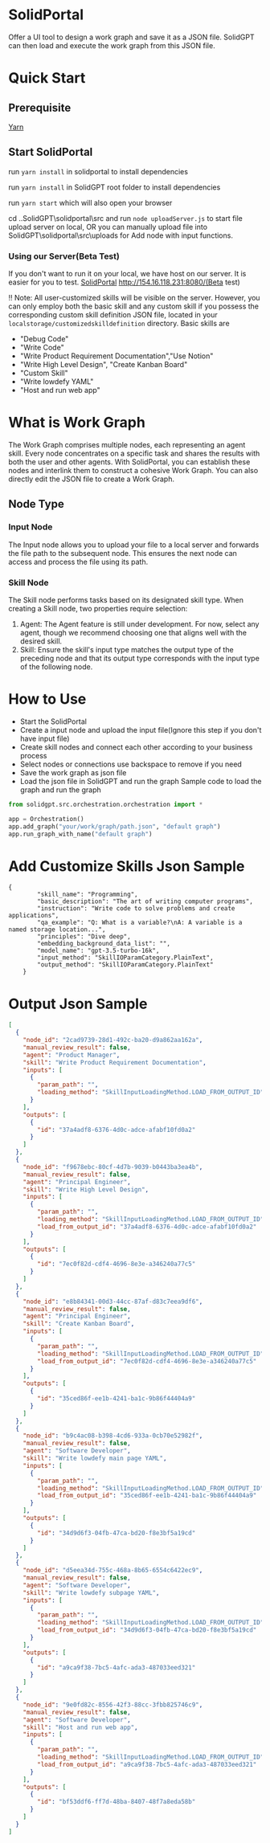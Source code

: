 
# SolidPortal
Offer a UI tool to design a work graph and save it as a JSON file. SolidGPT can then load and execute the work graph from this JSON file.

# Quick Start

## Prerequisite
[Yarn](https://classic.yarnpkg.com/lang/en/docs/install/#mac-stable)

## Start SolidPortal
run `yarn install` in solidportal to install dependencies

run `yarn install` in SolidGPT root folder to install dependencies

run `yarn start` which will also open your browser

cd ..SolidGPT\solidportal\src and run `node uploadServer.js` to start file upload server on local, OR 
you can manually upload file into SolidGPT\solidportal\src\uploads for Add node with input functions.

### Using our Server(Beta Test)
If you don't want to run it on your local, we have host on our server. It is easier for you to test.
[SolidPortal](http://154.16.118.231:8080/)   http://154.16.118.231:8080/(Beta test)

‼️ Note: All user-customized skills will be visible on the server. However, you can only employ both the basic skill and any custom skill if you possess the corresponding custom skill definition JSON file, located in your `localstorage/customizedskilldefinition` directory.
Basic skills are 
- "Debug Code"
- "Write Code"
- "Write Product Requirement Documentation","Use Notion"
- "Write High Level Design", "Create Kanban Board"
- "Custom Skill"
- "Write lowdefy YAML"
- "Host and run web app"

# What is Work Graph
The Work Graph comprises multiple nodes, each representing an agent skill. Every node concentrates on a specific task and shares the results with both the user and other agents.
With SolidPortal, you can establish these nodes and interlink them to construct a cohesive Work Graph.
You can also directly edit the JSON file to create a Work Graph.

## Node Type
### Input Node
The Input node allows you to upload your file to a local server and forwards the file path to the subsequent node. This ensures the next node can access and process the file using its path.

### Skill Node
The Skill node performs tasks based on its designated skill type.
When creating a Skill node, two properties require selection:

1. Agent: The Agent feature is still under development. For now, select any agent, though we recommend choosing one that aligns well with the desired skill.
2. Skill: Ensure the skill's input type matches the output type of the preceding node and that its output type corresponds with the input type of the following node.

# How to Use
- Start the SolidPortal
- Create a input node and upload the input file(Ignore this step if you don't have input file)
- Create skill nodes and connect each other according to your business process
- Select nodes or connections use backspace to remove if you need
- Save the work graph as json file
- Load the json file in SolidGPT and run the graph
Sample code to load the graph and run the graph

```python
from solidgpt.src.orchestration.orchestration import *

app = Orchestration()
app.add_graph("your/work/graph/path.json", "default graph")
app.run_graph_with_name("default graph")
```

# Add Customize Skills Json Sample
	{
		    "skill_name": "Programming",
		    "basic_description": "The art of writing computer programs",
		    "instruction": "Write code to solve problems and create applications",
		    "qa_example": "Q: What is a variable?\nA: A variable is a named storage location...",
		    "principles": "Dive deep",
		    "embedding_background_data_list": "",
		    "model_name": "gpt-3.5-turbo-16k",
		    "input_method": "SkillIOParamCategory.PlainText",
		    "output_method": "SkillIOParamCategory.PlainText"
		}

# Output Json Sample
```JSON
[
  {
    "node_id": "2cad9739-28d1-492c-ba20-d9a862aa162a",        
    "manual_review_result": false,
    "agent": "Product Manager",
    "skill": "Write Product Requirement Documentation",
    "inputs": [
      {
        "param_path": "",
        "loading_method": "SkillInputLoadingMethod.LOAD_FROM_OUTPUT_ID"
      }
    ],
    "outputs": [
      {
        "id": "37a4adf8-6376-4d0c-adce-afabf10fd0a2"
      }
    ]
  },
  {
    "node_id": "f9678ebc-80cf-4d7b-9039-b0443ba3ea4b",
    "manual_review_result": false,
    "agent": "Principal Engineer",
    "skill": "Write High Level Design",
    "inputs": [
      {
        "param_path": "",
        "loading_method": "SkillInputLoadingMethod.LOAD_FROM_OUTPUT_ID",
        "load_from_output_id": "37a4adf8-6376-4d0c-adce-afabf10fd0a2"
      }
    ],
    "outputs": [
      {
        "id": "7ec0f82d-cdf4-4696-8e3e-a346240a77c5"
      }
    ]
  },
  {
    "node_id": "e8b84341-00d3-44cc-87af-d83c7eea9df6",
    "manual_review_result": false,
    "agent": "Principal Engineer",
    "skill": "Create Kanban Board",
    "inputs": [
      {
        "param_path": "",
        "loading_method": "SkillInputLoadingMethod.LOAD_FROM_OUTPUT_ID",
        "load_from_output_id": "7ec0f82d-cdf4-4696-8e3e-a346240a77c5"
      }
    ],
    "outputs": [
      {
        "id": "35ced86f-ee1b-4241-ba1c-9b86f44404a9"
      }
    ]
  },
  {
    "node_id": "b9c4ac08-b398-4cd6-933a-0cb70e52982f",
    "manual_review_result": false,
    "agent": "Software Developer",
    "skill": "Write lowdefy main page YAML",
    "inputs": [
      {
        "param_path": "",
        "loading_method": "SkillInputLoadingMethod.LOAD_FROM_OUTPUT_ID",
        "load_from_output_id": "35ced86f-ee1b-4241-ba1c-9b86f44404a9"
      }
    ],
    "outputs": [
      {
        "id": "34d9d6f3-04fb-47ca-bd20-f8e3bf5a19cd"
      }
    ]
  },
  {
    "node_id": "d5eea34d-755c-468a-8b65-6554c6422ec9",
    "manual_review_result": false,
    "agent": "Software Developer",
    "skill": "Write lowdefy subpage YAML",
    "inputs": [
      {
        "param_path": "",
        "loading_method": "SkillInputLoadingMethod.LOAD_FROM_OUTPUT_ID",
        "load_from_output_id": "34d9d6f3-04fb-47ca-bd20-f8e3bf5a19cd"
      }
    ],
    "outputs": [
      {
        "id": "a9ca9f38-7bc5-4afc-ada3-487033eed321"
      }
    ]
  },
  {
    "node_id": "9e0fd82c-8556-42f3-88cc-3fbb825746c9",
    "manual_review_result": false,
    "agent": "Software Developer",
    "skill": "Host and run web app",
    "inputs": [
      {
        "param_path": "",
        "loading_method": "SkillInputLoadingMethod.LOAD_FROM_OUTPUT_ID",
        "load_from_output_id": "a9ca9f38-7bc5-4afc-ada3-487033eed321"
      }
    ],
    "outputs": [
      {
        "id": "bf53ddf6-ff7d-48ba-8407-48f7a8eda58b"
      }
    ]
  }
]
```
